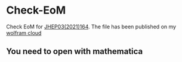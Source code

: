 # Check-EoM
Check EoM for [JHEP03(2021)164](https://link.springer.com/article/10.1007%2FJHEP03%282021%29164).
The file has been published on my [wolfram cloud](https://www.wolframcloud.com/obj/410414215/Published/Check)

## You need to open with mathematica
